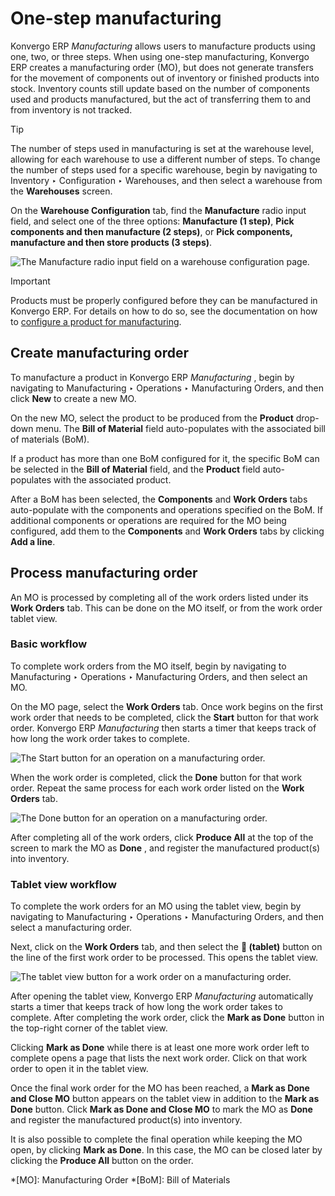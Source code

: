 # One-step manufacturing

Konvergo ERP _Manufacturing_ allows users to manufacture products using one, two, or
three steps. When using one-step manufacturing, Konvergo ERP creates a manufacturing
order (MO), but does not generate transfers for the movement of components out
of inventory or finished products into stock. Inventory counts still update
based on the number of components used and products manufactured, but the act
of transferring them to and from inventory is not tracked.

<div class="alert alert-info">
<p class="alert-title">
Tip</p><p>The number of steps used in manufacturing is set at the warehouse level, allowing for each
warehouse to use a different number of steps. To change the number of steps used for a specific
warehouse, begin by navigating to Inventory ‣ Configuration ‣ Warehouses,
and then select a warehouse from the <b>Warehouses</b> screen.</p>
<p>On the <b>Warehouse Configuration</b> tab, find the <b>Manufacture</b> radio input
field, and select one of the three options: <b>Manufacture (1 step)</b>, <b>Pick
components and then manufacture (2 steps)</b>, or <b>Pick components, manufacture and then
store products (3 steps)</b>.</p>
<img alt="The Manufacture radio input field on a warehouse configuration page." class="align-center" src="../../../../_images/manufacturing-type.png"/>
</div> <div class="alert alert-warning">
<p class="alert-title">
Important</p><p>Products must be properly configured before they can be manufactured in Konvergo ERP. For details on how
to do so, see the documentation on how to <a href="configure_manufacturing_product#manufacturing-management-configure-manufacturing-product"><span class="std std-ref">configure a product for manufacturing</span></a>.</p>
</div>

## Create manufacturing order

To manufacture a product in Konvergo ERP _Manufacturing_ , begin by navigating to
Manufacturing ‣ Operations ‣ Manufacturing Orders, and then click **New** to
create a new MO.

On the new MO, select the product to be produced from the **Product** drop-
down menu. The **Bill of Material** field auto-populates with the associated
bill of materials (BoM).

If a product has more than one BoM configured for it, the specific BoM can be
selected in the **Bill of Material** field, and the **Product** field auto-
populates with the associated product.

After a BoM has been selected, the **Components** and **Work Orders** tabs
auto-populate with the components and operations specified on the BoM. If
additional components or operations are required for the MO being configured,
add them to the **Components** and **Work Orders** tabs by clicking **Add a
line**.

## Process manufacturing order

An MO is processed by completing all of the work orders listed under its
**Work Orders** tab. This can be done on the MO itself, or from the work order
tablet view.

### Basic workflow

To complete work orders from the MO itself, begin by navigating to
Manufacturing ‣ Operations ‣ Manufacturing Orders, and then select an MO.

On the MO page, select the **Work Orders** tab. Once work begins on the first
work order that needs to be completed, click the **Start** button for that
work order. Konvergo ERP _Manufacturing_ then starts a timer that keeps track of how
long the work order takes to complete.

![The Start button for an operation on a manufacturing
order.](../../../../_images/start-button.png)

When the work order is completed, click the **Done** button for that work
order. Repeat the same process for each work order listed on the **Work
Orders** tab.

![The Done button for an operation on a manufacturing
order.](../../../../_images/done-button.png)

After completing all of the work orders, click **Produce All** at the top of
the screen to mark the MO as **Done** , and register the manufactured
product(s) into inventory.

### Tablet view workflow

To complete the work orders for an MO using the tablet view, begin by
navigating to Manufacturing ‣ Operations ‣ Manufacturing Orders, and then
select a manufacturing order.

Next, click on the **Work Orders** tab, and then select the **📱 (tablet)**
button on the line of the first work order to be processed. This opens the
tablet view.

![The tablet view button for a work order on a manufacturing
order.](../../../../_images/tablet-view-button1.png)

After opening the tablet view, Konvergo ERP _Manufacturing_ automatically starts a
timer that keeps track of how long the work order takes to complete. After
completing the work order, click the **Mark as Done** button in the top-right
corner of the tablet view.

Clicking **Mark as Done** while there is at least one more work order left to
complete opens a page that lists the next work order. Click on that work order
to open it in the tablet view.

Once the final work order for the MO has been reached, a **Mark as Done and
Close MO** button appears on the tablet view in addition to the **Mark as
Done** button. Click **Mark as Done and Close MO** to mark the MO as **Done**
and register the manufactured product(s) into inventory.

It is also possible to complete the final operation while keeping the MO open,
by clicking **Mark as Done**. In this case, the MO can be closed later by
clicking the **Produce All** button on the order.

  *[MO]: Manufacturing Order
  *[BoM]: Bill of Materials

